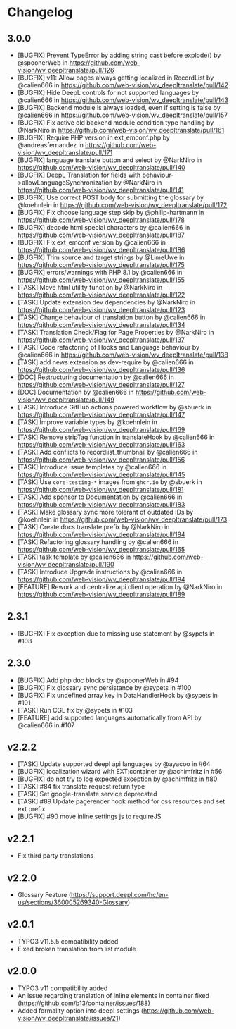 # Changelog

## 3.0.0

* [BUGFIX] Prevent TypeError by adding string cast before explode() by @spoonerWeb in https://github.com/web-vision/wv_deepltranslate/pull/126
* [BUGFIX] v11: Allow pages always getting localized in RecordList by @calien666 in https://github.com/web-vision/wv_deepltranslate/pull/142
* [BUGFIX] Hide DeepL controls for not supported languages by @calien666 in https://github.com/web-vision/wv_deepltranslate/pull/143
* [BUGFIX] Backend module is always loaded, even if setting is false by @calien666 in https://github.com/web-vision/wv_deepltranslate/pull/157
* [BUGFIX] Fix active old backend module condition type handling by @NarkNiro in https://github.com/web-vision/wv_deepltranslate/pull/161
* [BUGFIX] Require PHP version in ext_emconf.php by @andreasfernandez in https://github.com/web-vision/wv_deepltranslate/pull/171
* [BUGFIX] language translate button and select by @NarkNiro in https://github.com/web-vision/wv_deepltranslate/pull/140
* [BUGFIX] DeepL Translation for fields with behaviour->allowLanguageSynchronization by @NarkNiro in https://github.com/web-vision/wv_deepltranslate/pull/141
* [BUGFIX] Use correct POST body for submitting the glossary by @koehnlein in https://github.com/web-vision/wv_deepltranslate/pull/172
* [BUGFIX] Fix choose language step skip by @philip-hartmann in https://github.com/web-vision/wv_deepltranslate/pull/178
* [BUGFIX] decode html special characters by @calien666 in https://github.com/web-vision/wv_deepltranslate/pull/187
* [BUGFIX] Fix ext_emconf version by @calien666 in https://github.com/web-vision/wv_deepltranslate/pull/186
* [BUGFIX] Trim source and target strings by @LimeUwe in https://github.com/web-vision/wv_deepltranslate/pull/175
* [BUGFIX] errors/warnings with PHP 8.1 by @calien666 in https://github.com/web-vision/wv_deepltranslate/pull/155
* [TASK] Move html utility function by @NarkNiro in https://github.com/web-vision/wv_deepltranslate/pull/122
* [TASK] Update extension dev dependencies by @NarkNiro in https://github.com/web-vision/wv_deepltranslate/pull/123
* [TASK] Change behaviour of translation button by @calien666 in https://github.com/web-vision/wv_deepltranslate/pull/134
* [TASK] Translation Check/Flag for Page Properties by @NarkNiro in https://github.com/web-vision/wv_deepltranslate/pull/137
* [TASK] Code refactoring of Hooks and Language behaviour by @calien666 in https://github.com/web-vision/wv_deepltranslate/pull/138
* [TASK] add news extension as dev-require by @calien666 in https://github.com/web-vision/wv_deepltranslate/pull/136
* [DOC] Restructuring documentation by @calien666 in https://github.com/web-vision/wv_deepltranslate/pull/127
* [DOC] Documentation by @calien666 in https://github.com/web-vision/wv_deepltranslate/pull/149
* [TASK] Introduce GitHub actions powered workflow by @sbuerk in https://github.com/web-vision/wv_deepltranslate/pull/147
* [TASK] Improve variable types by @koehnlein in https://github.com/web-vision/wv_deepltranslate/pull/169
* [TASK] Remove stripTag function in translateHook by @calien666 in https://github.com/web-vision/wv_deepltranslate/pull/163
* [TASK] Add conflicts to recordlist_thumbnail by @calien666 in https://github.com/web-vision/wv_deepltranslate/pull/156
* [TASK] Introduce issue templates by @calien666 in https://github.com/web-vision/wv_deepltranslate/pull/145
* [TASK] Use `core-testing-*` images from `ghcr.io` by @sbuerk in https://github.com/web-vision/wv_deepltranslate/pull/181
* [TASK] Add sponsor to Documentation by @calien666 in https://github.com/web-vision/wv_deepltranslate/pull/183
* [TASK] Make glossary sync more tolerant of outdated IDs by @koehnlein in https://github.com/web-vision/wv_deepltranslate/pull/173
* [TASK] Create docs translate prefix by @NarkNiro in https://github.com/web-vision/wv_deepltranslate/pull/184
* [TASK] Refactoring glossary handling by @calien666 in https://github.com/web-vision/wv_deepltranslate/pull/165
* [TASK] task template by @calien666 in https://github.com/web-vision/wv_deepltranslate/pull/190
* [TASK] Introduce Upgrade instructions by @calien666 in https://github.com/web-vision/wv_deepltranslate/pull/194
* [FEATURE] Rework and centralize api client operation by @NarkNiro in https://github.com/web-vision/wv_deepltranslate/pull/189

## 2.3.1

* [BUGFIX] Fix exception due to missing use statement by @sypets in #108

## 2.3.0

* [BUGFIX] Add php doc blocks by @spoonerWeb in #94
* [BUGFIX] Fix glossary sync persistance by @sypets in #100
* [BUGFIX] Fix undefined array key in DataHandlerHook by @sypets in #101
* [TASK] Run CGL fix by @sypets in #103
* [FEATURE] add supported languages automatically from API by @calien666 in #107

## v2.2.2

* [TASK] Update supported deepl api languages by @ayacoo in #64
* [BUGFIX] localization wizard with EXT:container by @achimfritz in #56
* [BUGFIX] do not try to log expected exception by @achimfritz in #80
* [TASK] #84 fix translate request return type
* [TASK] Set google-translate service deprecated
* [TASK] #89 Update pagerender hook method for css resources and set ext prefix
* [BUGFIX] #90 move inline settings js to requireJS

## v2.2.1

- Fix third party translations

## v2.2.0

- Glossary Feature (https://support.deepl.com/hc/en-us/sections/360005269340-Glossary)

## v2.0.1

- TYPO3 v11.5.5 compatibility added
- Fixed broken translation from list module

## v2.0.0

- TYPO3 v11 compatibility added
- An issue regarding translation of inline elements in container fixed (https://github.com/b13/container/issues/188)
- Added formality option into deepl settings (https://github.com/web-vision/wv_deepltranslate/issues/21)
